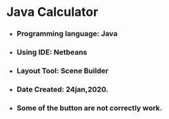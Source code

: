 # Java Calculator
- ### Programming language: Java
- ### Using IDE: Netbeans
- ### Layout Tool: Scene Builder
- ### Date Created: 24jan,2020.
- ### Some of the button are not correctly work.

                                  
                                   
